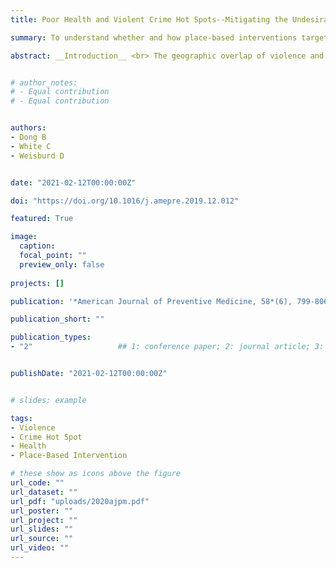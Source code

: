 ```yaml
---
title: Poor Health and Violent Crime Hot Spots--Mitigating the Undesirable Co-Occurrence through Focused Place-Based Interventions

summary: To understand whether and how place-based interventions targeting micro-geographic places can reduce this undesirable co-occurrence, the study addresses two important questions.

abstract: __Introduction__ <br> The geographic overlap of violence and poor health is a major public health concern. To understand whether and how place-based interventions targeting micro-geographic places can reduce this undesirable co-occurrence, the study addresses 2 important questions. First, to what extent are deteriorated health conditions associated with living at violent crime hot spots? Second, through what mechanisms can focused place-based interventions break the association between living with violence and deteriorated health? <br> __Methods__ <br> This study used survey data from 2,724 respondents living on 328 street segments that were categorized as violent crime hot spots (181 segments with 1,532 respondents) versus non−hot spots (147 segments with 1,192 respondents) in 2013−2014 in Baltimore, Maryland. Propensity score analysis assessed whether individuals living at violent crime hot spots had lower general health perceptions than people living at non−hot spots. Marginal structural models estimated the proportion of total effects mediated by 3 theoretically informed intervening mechanisms. Analyses were conducted in 2019. <br> __Results__ <br> Respondents living at violent crime hot spots had a lower level of self-rated general health and higher levels of health limitations and problems than those living at non−hot spots. Enhanced perceptions of safety, collective efficacy, and police legitimacy may break the association between living in places with extremely high levels of violence and deteriorated health. <br> __Conclusions__ <br> Indicated or selective strategies are urgently needed to target micro-geographic locations with known increased risks, supplementing universal strategies applied to a broader community.


# author_notes:
# - Equal contribution
# - Equal contribution


authors:
- Dong B
- White C
- Weisburd D


date: "2021-02-12T00:00:00Z"

doi: "https://doi.org/10.1016/j.amepre.2019.12.012"

featured: True

image:
  caption: 
  focal_point: ""
  preview_only: false
  
projects: []

publication: '*American Journal of Preventive Medicine, 58*(6), 799-806'

publication_short: ""

publication_types:
- "2"                   ## 1: conference paper; 2: journal article; 3: preprint; 4: reprot ... 


publishDate: "2021-02-12T00:00:00Z"


# slides: example

tags:
- Violence
- Crime Hot Spot
- Health 
- Place-Based Intervention

# these show as icons above the figure
url_code: ""
url_dataset: ""
url_pdf: "uploads/2020ajpm.pdf"
url_poster: ""
url_project: ""
url_slides: ""
url_source: ""
url_video: ""
---
```



